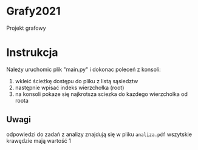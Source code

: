# Grafy2021
Projekt grafowy 

# Instrukcja
Należy uruchomic plik "main.py" i dokonac poleceń z konsoli:
1. wkleić ścieżkę dostępu do pliku z listą sąsiedztw
2. następnie wpisać indeks wierzchołka (root)
3. na konsoli pokaze się najkrotsza sciezka do kazdego wierzcholka od roota

## Uwagi
odpowiedzi do zadań z analizy znajdują się w pliku `analiza.pdf`
wszytskie krawędzie mają wartość 1

